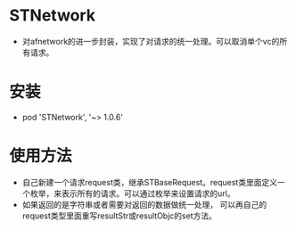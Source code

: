 # STNetwork
* 对afnetwork的进一步封装，实现了对请求的统一处理。可以取消单个vc的所有请求。
# 安装
* pod 'STNetwork', '~> 1.0.6'
# 使用方法
* 自己新建一个请求request类，继承STBaseRequest。request类里面定义一个枚举，来表示所有的请求。可以通过枚举来设置请求的url。
* 如果返回的是字符串或者需要对返回的数据做统一处理， 可以再自己的request类型里面重写resultStr或resultObjc的set方法。

